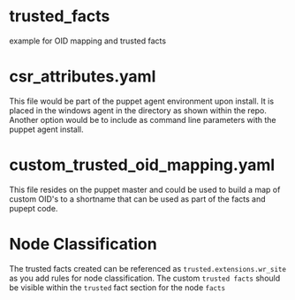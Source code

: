 # trusted_facts
example for OID mapping and trusted facts

# csr_attributes.yaml
This file would be part of the puppet agent environment upon install. It is placed in the windows agent in the directory as
shown within the repo. Another option would be to include as command line parameters with the puppet agent install.

# custom_trusted_oid_mapping.yaml
This file resides on the puppet master and could be used to build a map of custom OID's to a shortname that can be 
used as part of the facts and pupept code.

# Node Classification
The trusted facts created can be referenced as `trusted.extensions.wr_site` as you add rules for node classification. 
The custom `trusted facts` should be visible within the `trusted` fact section for the node `facts`
